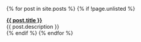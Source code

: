 <ul style="list-style-type: none; padding: 0px;">
{% for post in site.posts %}
  {% if !page.unlisted %}
    <li style='margin-top: 1em;'>
      <div><b><a href="{{ post.url | absolute_url }}">{{ post.title }}</a></b></div>
      <div>{{ post.description }}</div>
    </li>
  {% endif %}
{% endfor %}
</ul>